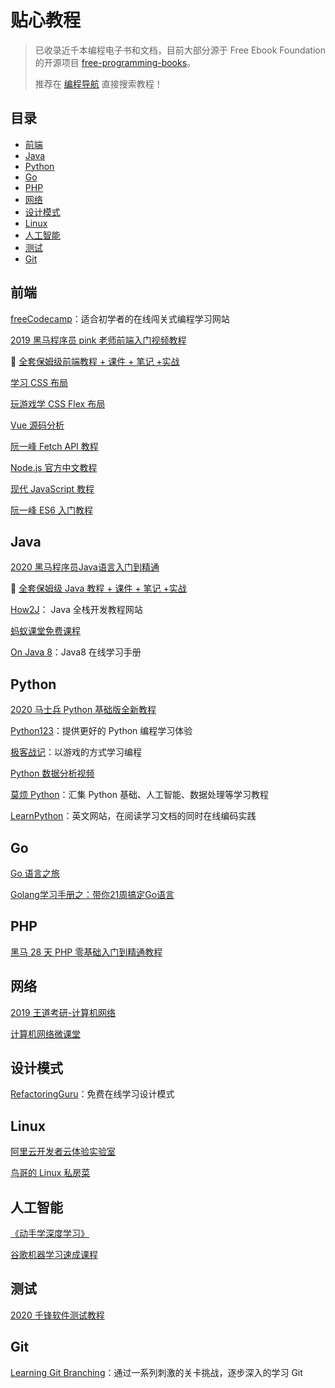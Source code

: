 # 贴心教程

> 已收录近千本编程电子书和文档，目前大部分源于 Free Ebook Foundation 的开源项目 [free-programming-books](https://github.com/EbookFoundation/free-programming-books)。
>
> 推荐在 [编程导航](https://www.code-nav.cn) 直接搜索教程！



## 目录

- [前端](#前端)
- [Java](#Java)
- [Python](#Python)
- [Go](#Go)
- [PHP](#PHP)
- [网络](#网络)
- [设计模式](#设计模式)
- [Linux](#Linux)
- [人工智能](#人工智能)
- [测试](#测试)
- [Git](#Git)



## 前端

[freeCodecamp](https://www.code-nav.cn/rd/?rid=023ce9555ff9c91803ef678f18677539)：适合初学者的在线闯关式编程学习网站

[2019 黑马程序员 pink 老师前端入门视频教程](https://www.bilibili.com/video/BV14J4114768)

🔐 [全套保姆级前端教程 + 课件 + 笔记 +实战](https://636f-codenav-8grj8px727565176-1256524210.tcb.qcloud.la/yupi_wechat.png)

[学习 CSS 布局](https://zh.learnlayout.com/)

[玩游戏学 CSS Flex 布局](https://www.code-nav.cn/rd/?rid=b00064a7601c19e702d2dc4f6ff220ff)

[Vue 源码分析](http://caibaojian.com/vue-design/)

[阮一峰 Fetch API 教程](https://www.code-nav.cn/rd/?rid=79550af2600bc6a80090643318097cd3)

[Node.js 官方中文教程](https://www.code-nav.cn/rd/?rid=ce805e786002c337048a062529e9ef69)

[现代 JavaScript 教程](https://www.code-nav.cn/rd/?rid=023ce95560010c85048186a32e74c8a8)

[阮一峰 ES6 入门教程](https://www.code-nav.cn/rd/?rid=ce805e785ff9a67803d2b06d56847644)



## Java

[2020 黑马程序员Java语言入门到精通](https://www.bilibili.com/video/BV1Qy4y1k7kL)

🔐 [全套保姆级  Java 教程 + 课件 + 笔记 +实战](https://636f-codenav-8grj8px727565176-1256524210.tcb.qcloud.la/yupi_wechat.png)

[How2J](https://www.code-nav.cn/rd/?rid=21ded5cb5ff2e50903acc7d93758fb15)： Java 全栈开发教程网站

[蚂蚁课堂免费课程](https://www.code-nav.cn/rd/?rid=023ce9555ffabe7d03fdd8004879672c)

[On Java 8](https://www.code-nav.cn/rd/?rid=ce805e785ff309020339542e024a33ff)：Java8 在线学习手册



## Python

[2020 马士兵 Python 基础版全新教程](https://www.bilibili.com/video/BV1wD4y1o7AS)

[Python123](https://www.code-nav.cn/rd/?rid=28ee4e3e600bbef500a1daf546a97ea5)：提供更好的 Python 编程学习体验

[极客战记](https://www.code-nav.cn/rd/?rid=b00064a76006fcd20024f098616497d6)：以游戏的方式学习编程

[Python 数据分析视频](https://www.code-nav.cn/rd/?rid=21ded5cb5ffbe492048e84ef00d9950e)

[莫烦 Python](https://www.code-nav.cn/rd/?rid=21ded5cb5ffdab2804bd4d401ca6ef3e)：汇集 Python 基础、人工智能、数据处理等学习教程

[LearnPython](https://www.code-nav.cn/rd/?rid=023ce9555ff99ab703eaf3061169b669)：英文网站，在阅读学习文档的同时在线编码实践



## Go

[Go 语言之旅](https://www.code-nav.cn/rd/?rid=21ded5cb60015fc50515f85b67e4ee43)

[Golang学习手册之：带你21周搞定Go语言](https://www.code-nav.cn/rd/?rid=ce805e78600109f20465b989459f4402)



## PHP

[黑马 28 天 PHP 零基础入门到精通教程](https://www.code-nav.cn/rd/?rid=023ce9556001076004805f0a68184ff0)



## 网络

[2019 王道考研-计算机网络](https://www.bilibili.com/video/BV19E411D78Q)

[计算机网络微课堂](https://www.code-nav.cn/rd/?rid=ce805e786001afe0047936d31e81f1a5)



## 设计模式

[RefactoringGuru](https://www.code-nav.cn/rd/?rid=21ded5cb5ff594cd03fc8e586fcb7a34)：免费在线学习设计模式



## Linux

[阿里云开发者云体验实验室](https://www.code-nav.cn/rd/?rid=be7fb3985ffb0b92035f8e25182b404a)

[鸟哥的 Linux 私房菜](https://www.code-nav.cn/rd/?rid=ce805e785ff45f72035ba35a7b65c087)



## 人工智能

[《动手学深度学习》](https://www.code-nav.cn/rd/?rid=79550af26007a44f002c03c540aae91c)

[谷歌机器学习速成课程](https://www.code-nav.cn/rd/?rid=28ee4e3e6007a33700310152473c67e6)



## 测试

[2020 千锋软件测试教程](https://www.bilibili.com/video/BV14v411B7p5)



## Git

[Learning Git Branching](https://www.code-nav.cn/rd/?rid=023ce9555ff567a5038cd13851a41fc6)：通过一系列刺激的关卡挑战，逐步深入的学习 Git



